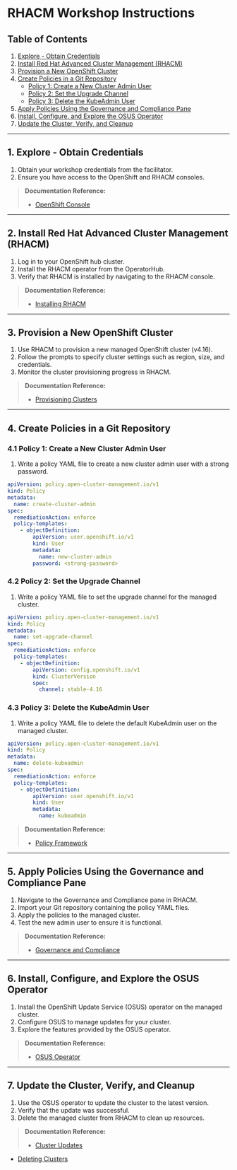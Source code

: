 # RHACM Workshop Instructions

## Table of Contents
1. [Explore - Obtain Credentials](#1-explore---obtain-credentials)
2. [Install Red Hat Advanced Cluster Management (RHACM)](#2-install-red-hat-advanced-cluster-management-rhacm)
3. [Provision a New OpenShift Cluster](#3-provision-a-new-openshift-cluster)
4. [Create Policies in a Git Repository](#4-create-policies-in-a-git-repository)
    - [Policy 1: Create a New Cluster Admin User](#policy-1-create-a-new-cluster-admin-user)
    - [Policy 2: Set the Upgrade Channel](#policy-2-set-the-upgrade-channel)
    - [Policy 3: Delete the KubeAdmin User](#policy-3-delete-the-kubeadmin-user)
5. [Apply Policies Using the Governance and Compliance Pane](#5-apply-policies-using-the-governance-and-compliance-pane)
6. [Install, Configure, and Explore the OSUS Operator](#6-install-configure-and-explore-the-osus-operator)
7. [Update the Cluster, Verify, and Cleanup](#7-update-the-cluster-verify-and-cleanup)

---

## 1. Explore - Obtain Credentials
1. Obtain your workshop credentials from the facilitator.
2. Ensure you have access to the OpenShift and RHACM consoles.

> **Documentation Reference:** 
> - [OpenShift Console](https://docs.openshift.com/container-platform/latest/welcome/index.html)

---

## 2. Install Red Hat Advanced Cluster Management (RHACM)
1. Log in to your OpenShift hub cluster.
2. Install the RHACM operator from the OperatorHub.
3. Verify that RHACM is installed by navigating to the RHACM console.

> **Documentation Reference:**
> - [Installing RHACM](https://docs.redhat.com/en/documentation/red_hat_advanced_cluster_management_for_kubernetes/2.11/html/install/index)

---

## 3. Provision a New OpenShift Cluster
1. Use RHACM to provision a new managed OpenShift cluster (v4.16).
2. Follow the prompts to specify cluster settings such as region, size, and credentials.
3. Monitor the cluster provisioning progress in RHACM.

> **Documentation Reference:**
> - [Provisioning Clusters](https://access.redhat.com/documentation/en-us/red_hat_advanced_cluster_management_for_kubernetes/latest/html/clusters/index)

---

## 4. Create Policies in a Git Repository
### 4.1 Policy 1: Create a New Cluster Admin User
1. Write a policy YAML file to create a new cluster admin user with a strong password.

```yaml
apiVersion: policy.open-cluster-management.io/v1
kind: Policy
metadata:
  name: create-cluster-admin
spec:
  remediationAction: enforce
  policy-templates:
    - objectDefinition:
        apiVersion: user.openshift.io/v1
        kind: User
        metadata:
          name: new-cluster-admin
        password: <strong-password>
```

### 4.2 Policy 2: Set the Upgrade Channel
1. Write a policy YAML file to set the upgrade channel for the managed cluster.

```yaml
apiVersion: policy.open-cluster-management.io/v1
kind: Policy
metadata:
  name: set-upgrade-channel
spec:
  remediationAction: enforce
  policy-templates:
    - objectDefinition:
        apiVersion: config.openshift.io/v1
        kind: ClusterVersion
        spec:
          channel: stable-4.16
```

### 4.3 Policy 3: Delete the KubeAdmin User
1. Write a policy YAML file to delete the default KubeAdmin user on the managed cluster.

```yaml
apiVersion: policy.open-cluster-management.io/v1
kind: Policy
metadata:
  name: delete-kubeadmin
spec:
  remediationAction: enforce
  policy-templates:
    - objectDefinition:
        apiVersion: user.openshift.io/v1
        kind: User
        metadata:
          name: kubeadmin
```

> **Documentation Reference:**
> - [Policy Framework](https://access.redhat.com/documentation/en-us/red_hat_advanced_cluster_management_for_kubernetes/latest/html/governance/governance)

---

## 5. Apply Policies Using the Governance and Compliance Pane
1. Navigate to the Governance and Compliance pane in RHACM.
2. Import your Git repository containing the policy YAML files.
3. Apply the policies to the managed cluster.
4. Test the new admin user to ensure it is functional.

> **Documentation Reference:**
> - [Governance and Compliance](https://access.redhat.com/documentation/en-us/red_hat_advanced_cluster_management_for_kubernetes/latest/html/governance/governance)

---

## 6. Install, Configure, and Explore the OSUS Operator
1. Install the OpenShift Update Service (OSUS) operator on the managed cluster.
2. Configure OSUS to manage updates for your cluster.
3. Explore the features provided by the OSUS operator.

> **Documentation Reference:**
> - [OSUS Operator](https://docs.openshift.com/container-platform/latest/updating/osus-operator.html)

---

## 7. Update the Cluster, Verify, and Cleanup
1. Use the OSUS operator to update the cluster to the latest version.
2. Verify that the update was successful.
3. Delete the managed cluster from RHACM to clean up resources.

> **Documentation Reference:**
> - [Cluster Updates](https://docs.openshift.com/container-platform/latest/updating/updating-cluster.html)
- [Deleting Clusters](https://access.redhat.com/documentation/en-us/red_hat_advanced_cluster_management_for_kubernetes/latest/html/clusters/managing-clusters#delete-clusters)
